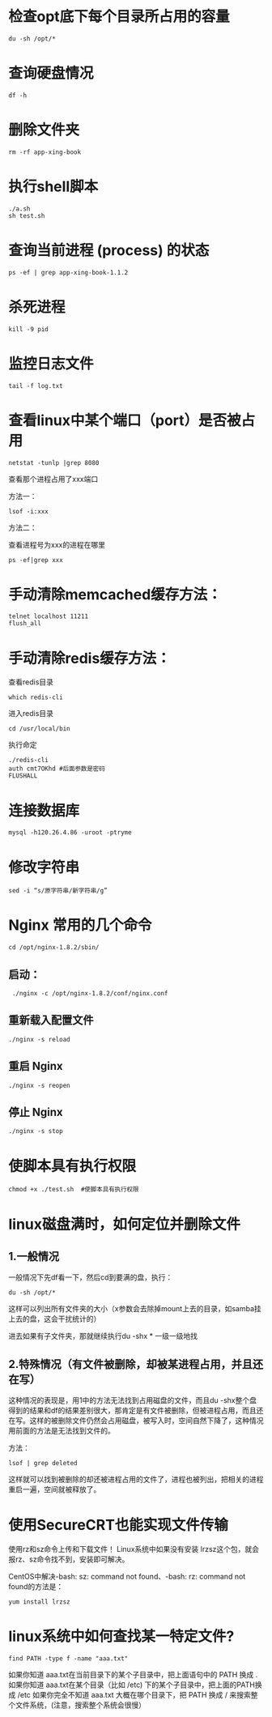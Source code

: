 # 检查opt底下每个目录所占用的容量
    du -sh /opt/* 

# 查询硬盘情况
    df -h  

# 删除文件夹
    rm -rf app-xing-book      

# 执行shell脚本
    ./a.sh
    sh test.sh

# 查询当前进程 (process) 的状态
    ps -ef | grep app-xing-book-1.1.2

# 杀死进程
    kill -9 pid   

# 监控日志文件
    tail -f log.txt

# 查看linux中某个端口（port）是否被占用
    netstat -tunlp |grep 8080

查看那个进程占用了xxx端口

方法一： 

    lsof -i:xxx

方法二：

查看进程号为xxx的进程在哪里

    ps -ef|grep xxx              

# 手动清除memcached缓存方法：
    telnet localhost 11211
    flush_all

# 手动清除redis缓存方法：

查看redis目录

    which redis-cli

进入redis目录

    cd /usr/local/bin

执行命定

    ./redis-cli
    auth cmt7OKhd #后面参数是密码
    FLUSHALL

# 连接数据库
    mysql -h120.26.4.86 -uroot -ptryme 

# 修改字符串
    sed -i “s/原字符串/新字符串/g” 

#  Nginx 常用的几个命令

    cd /opt/nginx-1.8.2/sbin/

 ##   启动：
  
     ./nginx -c /opt/nginx-1.8.2/conf/nginx.conf

##  重新载入配置文件

    ./nginx -s reload 
##  重启 Nginx
    ./nginx -s reopen 
##  停止 Nginx
    ./nginx -s stop  

#  使脚本具有执行权限
    chmod +x ./test.sh  #使脚本具有执行权限   

#  linux磁盘满时，如何定位并删除文件  
## 1.一般情况
 
一般情况下先df看一下，然后cd到要满的盘，执行：

    du -sh /opt/*
 这样可以列出所有文件夹的大小（x参数会去除掉mount上去的目录，如samba挂上去的盘，这会干扰统计的）
 
进去如果有子文件夹，那就继续执行du -shx * 一级一级地找
 
## 2.特殊情况（有文件被删除，却被某进程占用，并且还在写）
 
这种情况的表现是，用1中的方法无法找到占用磁盘的文件，而且du -shx整个盘得到的结果和df的结果差别很大，那肯定是有文件被删除，但被进程占用，而且还在写。这样的被删除文件仍然会占用磁盘，被写入时，空间自然下降了，这种情况用前面的方法是无法找到文件的。
 
方法：

    lsof | grep deleted
 这样就可以找到被删除的却还被进程占用的文件了，进程也被列出，把相关的进程重启一遍，空间就被释放了。

# 使用SecureCRT也能实现文件传输

使用rz和sz命令上传和下载文件！
Linux系统中如果没有安装 lrzsz这个包，就会报rz、sz命令找不到，安装即可解决。

CentOS中解决-bash: sz: command not found、-bash: rz: command not found的方法是：

    yum install lrzsz


# linux系统中如何查找某一特定文件?

    find PATH -type f -name "aaa.txt"

如果你知道 aaa.txt在当前目录下的某个子目录中，把上面语句中的 PATH 换成 .
如果你知道 aaa.txt在某个目录（比如 /etc) 下的某个子目录中，把上面的PATH换成 /etc
如果你完全不知道 aaa.txt 大概在哪个目录下，把 PATH 换成 /  来搜索整个文件系统，(注意，搜索整个系统会很慢）